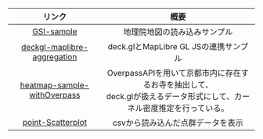 
|リンク|概要|
|:---:|:---:|
|[GSI-sample](./GSI-sample/)|地理院地図の読み込みサンプル|
|[deckgl-maplibre-aggregation](./deckgl-maplibre-aggregation/)|deck.glとMapLibre GL JSの連携サンプル|
|[heatmap-sample-withOverpass](./heatmap-sample-withOverpass/)|OverpassAPIを用いて京都市内に存在するお寺を抽出して、<br>deck.glが扱えるデータ形式にして、カーネル密度推定を行っている。|
|[point-Scatterplot](./point-Scatterplot)|csvから読み込んだ点群データを表示|